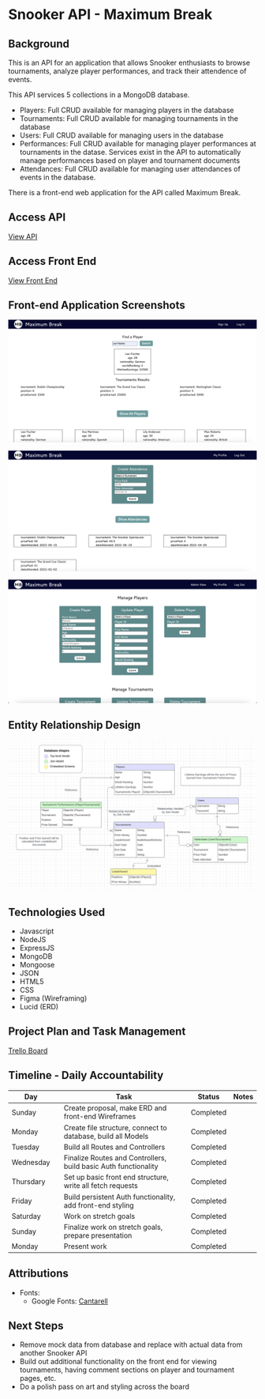 # Snooker API - Maximum Break

## Background

This is an API for an application that allows Snooker enthusiasts to browse tournaments, analyze player performances, and track their attendence of events.

This API services 5 collections in a MongoDB database.
- Players: Full CRUD available for managing players in the database
- Tournaments: Full CRUD available for managing tournaments in the database
- Users: Full CRUD available for managing users in the database
- Performances: Full CRUD available for managing player performances at tournaments in the datase. Services exist in the API to automatically manage performances based on player and tournament documents
- Attendances: Full CRUD available for managing user attendances of events in the database.

There is a front-end web application for the API called Maximum Break.

## Access API

[View API](https://maximum-break-api-943feb008688.herokuapp.com/)

## Access Front End

[View Front End](https://maximum-break.vercel.app/index.html)

## Front-end Application Screenshots

![Home Page](/Images/Maximum-Break-Home-Page.png)

![User Profile Page](/Images/Maximum-Break-User-Profile.png)

![Admin Portal](/Images/Maximum-Break-Admin-Portal.png)

## Entity Relationship Design

![ERD](/Images/Snooker%20ERD.png)

## Technologies Used

- Javascript
- NodeJS
- ExpressJS
- MongoDB
- Mongoose
- JSON
- HTML5
- CSS
- Figma (Wireframing)
- Lucid (ERD)

## Project Plan and Task Management

[Trello Board](https://trello.com/invite/b/mZwnLzM8/ATTIc9c38bde6aee4abcefaeee86acaf511c592970A8/snooker-api)

## Timeline - Daily Accountability

| Day       |   | Task                                                            | Status    | Notes |
|-----------|---|-----------------------------------------------------------------|-----------|-------|
| Sunday    |   | Create proposal, make ERD and front-end Wireframes              | Completed |       |
| Monday    |   | Create file structure, connect to database, build all Models    | Completed |       |
| Tuesday   |   | Build all Routes and Controllers                                | Completed |       |
| Wednesday |   | Finalize Routes and Controllers, build basic Auth functionality | Completed |       |
| Thursdary |   | Set up basic front end structure, write all fetch requests      | Completed |       |
| Friday    |   | Build persistent Auth functionality, add front-end styling      | Completed |       |
| Saturday  |   | Work on stretch goals                                           | Completed |       |
| Sunday    |   | Finalize work on stretch goals, prepare presentation            | Completed |       |
| Monday    |   | Present work                                                    | Completed |       |

## Attributions

- Fonts: 
  * Google Fonts: [Cantarell](https://fonts.google.com/specimen/Cantarell)

## Next Steps

- Remove mock data from database and replace with actual data from another Snooker API
- Build out additional functionality on the front end for viewing tournaments, having comment sections on player and tournament pages, etc.
- Do a polish pass on art and styling across the board